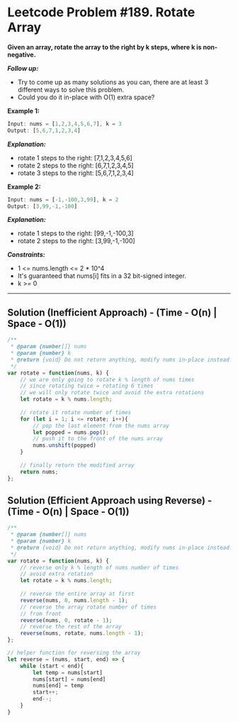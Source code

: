 # Leetcode Problem #189. Rotate Array

**Given an array, rotate the array to the right by k steps, where k is non-negative.**

***Follow up:***

- Try to come up as many solutions as you can, there are at least 3 different ways to solve this problem.
- Could you do it in-place with O(1) extra space?
 
**Example 1:**

```javascript
Input: nums = [1,2,3,4,5,6,7], k = 3
Output: [5,6,7,1,2,3,4]
```

***Explanation:***

- rotate 1 steps to the right: [7,1,2,3,4,5,6]
- rotate 2 steps to the right: [6,7,1,2,3,4,5]
- rotate 3 steps to the right: [5,6,7,1,2,3,4]

**Example 2:**

```javascript
Input: nums = [-1,-100,3,99], k = 2
Output: [3,99,-1,-100]
```

***Explanation:***

- rotate 1 steps to the right: [99,-1,-100,3]
- rotate 2 steps to the right: [3,99,-1,-100]

***Constraints:***

- 1 <= nums.length <= 2 * 10^4
- It's guaranteed that nums[i] fits in a 32 bit-signed integer.
- k >= 0

---

## Solution (Inefficient Approach) - (Time - O(n)  |  Space - O(1))

```javascript
/**
 * @param {number[]} nums
 * @param {number} k
 * @return {void} Do not return anything, modify nums in-place instead.
 */
var rotate = function(nums, k) {
    // we are only going to rotate k % length of nums times
    // since rotating twice = rotating 6 times
    // we will only rotate twice and avoid the extra rotations
    let rotate = k % nums.length;
    
    // rotate it rotate number of times
    for (let i = 1; i <= rotate; i++){
        // pop the last element from the nums array
        let popped = nums.pop();
        // push it to the front of the nums array
        nums.unshift(popped)
    }
    
    // finally return the modified array
    return nums;
};
```

## Solution (Efficient Approach using Reverse) - (Time - O(n)  |  Space - O(1))

```javascript
/**
 * @param {number[]} nums
 * @param {number} k
 * @return {void} Do not return anything, modify nums in-place instead.
 */
var rotate = function(nums, k) {
    // reverse only k % length of nums number of times
    // avoid extra rotation
    let rotate = k % nums.length;
    
    // reverse the entire array at first
    reverse(nums, 0, nums.length - 1);
    // reverse the array rotate number of times 
    // from front
    reverse(nums, 0, rotate - 1);
    // reverse the rest of the array
    reverse(nums, rotate, nums.length - 1);
};

// helper function for reversing the array
let reverse = (nums, start, end) => {
    while (start < end){
        let temp = nums[start]
        nums[start] = nums[end]
        nums[end] = temp
        start++;
        end--;
    }
}
```
